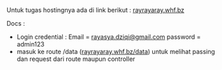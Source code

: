 Untuk tugas hostingnya ada di link berikut :
[rayrayaray.whf.bz](http://rayrayaray.whf.bz/)

Docs : 
- Login credential :
  Email = rayasya.dziqi@gmail.com
  password = admin123
- masuk ke route /data ([rayrayaray.whf.bz/data](http://rayrayaray.whf.bz/data)) untuk melihat passing dan request dari route maupun controller
